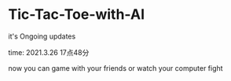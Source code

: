 # Tic-Tac-Toe-with-AI

it's Ongoing updates

time: 2021.3.26  17点48分

now you can game with your friends or watch your computer fight
